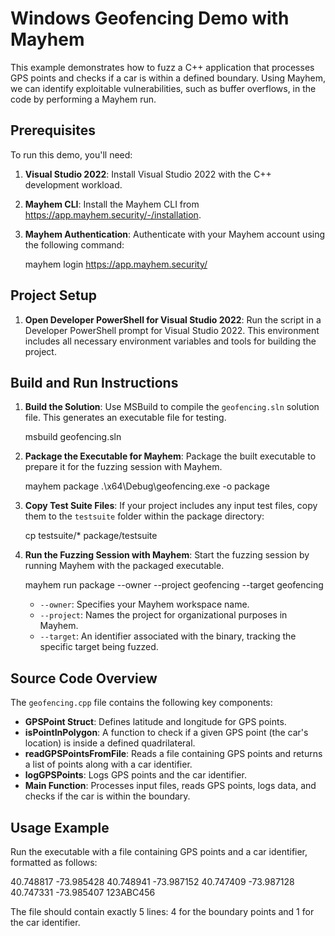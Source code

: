# Windows Geofencing Demo with Mayhem

This example demonstrates how to fuzz a C++ application that processes GPS points and checks if a car is within a defined boundary. Using Mayhem, we can identify exploitable vulnerabilities, such as buffer overflows, in the code by performing a Mayhem run.

## Prerequisites

To run this demo, you'll need:

1. **Visual Studio 2022**: Install Visual Studio 2022 with the C++ development workload.
2. **Mayhem CLI**: Install the Mayhem CLI from https://app.mayhem.security/-/installation.
3. **Mayhem Authentication**: Authenticate with your Mayhem account using the following command:

   mayhem login https://app.mayhem.security/ <your-authentication-token>

## Project Setup

1. **Open Developer PowerShell for Visual Studio 2022**:
   Run the script in a Developer PowerShell prompt for Visual Studio 2022. This environment includes all necessary environment variables and tools for building the project.

## Build and Run Instructions

1. **Build the Solution**:
   Use MSBuild to compile the `geofencing.sln` solution file. This generates an executable file for testing.

   msbuild geofencing.sln

2. **Package the Executable for Mayhem**:
   Package the built executable to prepare it for the fuzzing session with Mayhem.

   mayhem package .\x64\Debug\geofencing.exe -o package

3. **Copy Test Suite Files**:
   If your project includes any input test files, copy them to the `testsuite` folder within the package directory:

   cp testsuite/* package/testsuite

4. **Run the Fuzzing Session with Mayhem**:
   Start the fuzzing session by running Mayhem with the packaged executable.

   mayhem run package --owner <workspace> --project geofencing --target geofencing

   - `--owner`: Specifies your Mayhem workspace name.
   - `--project`: Names the project for organizational purposes in Mayhem.
   - `--target`: An identifier associated with the binary, tracking the specific target being fuzzed.

## Source Code Overview

The `geofencing.cpp` file contains the following key components:

- **GPSPoint Struct**: Defines latitude and longitude for GPS points.
- **isPointInPolygon**: A function to check if a given GPS point (the car's location) is inside a defined quadrilateral.
- **readGPSPointsFromFile**: Reads a file containing GPS points and returns a list of points along with a car identifier.
- **logGPSPoints**: Logs GPS points and the car identifier.
- **Main Function**: Processes input files, reads GPS points, logs data, and checks if the car is within the boundary.

## Usage Example

Run the executable with a file containing GPS points and a car identifier, formatted as follows:

40.748817 -73.985428
40.748941 -73.987152
40.747409 -73.987128
40.747331 -73.985407
123ABC456

The file should contain exactly 5 lines: 4 for the boundary points and 1 for the car identifier.
